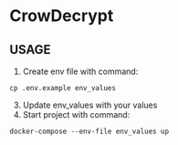 # CrowDecrypt

## USAGE

1. Create env file with command:

```cp .env.example env_values```

3. Update env_values with your values
4. Start project with command:

```docker-compose --env-file env_values up```